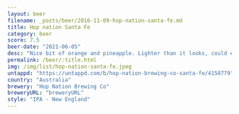 ```yaml
---
layout: beer
filename: _posts/beer/2016-11-09-hop-nation-santa-fe.md
title: Hop nation Santa Fe
category: beer
score: 7.5
beer-date: "2021-06-05"
desc: "Nice bit of orange and pineapple. Lighter than it looks, could easily have a few"
permalink: /beer/:title.html
img: /img/list/hop-nation-santa-fe.jpeg
untappd: "https://untappd.com/b/hop-nation-brewing-co-santa-fe/4158779"
country: "Australia"
brewery: "Hop Nation Brewing Co"
breweryURL: "breweryURL"
style: "IPA - New England"
---
```

